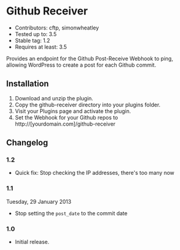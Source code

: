 # Github Receiver

* Contributors: cftp, simonwheatley
* Tested up to: 3.5
* Stable tag: 1.2
* Requires at least: 3.5

Provides an endpoint for the Github Post-Receive Webhook to ping, allowing WordPress to create a post for each Github commit.

## Installation
1. Download and unzip the plugin.
2. Copy the github-receiver directory into your plugins folder.
3. Visit your Plugins page and activate the plugin.
4. Set the Webhook for your Github repos to http://[yourdomain.com]/github-receiver

## Changelog

### 1.2 

* Quick fix: Stop checking the IP addresses, there's too many now

### 1.1 

Tuesday, 29 January 2013

* Stop setting the `post_date` to the commit date

### 1.0 

* Initial release.

